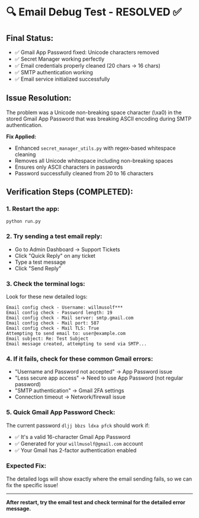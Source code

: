 # 🔍 Email Debug Test - RESOLVED ✅

## Final Status:
- ✅ Gmail App Password fixed: Unicode characters removed
- ✅ Secret Manager working perfectly
- ✅ Email credentials properly cleaned (20 chars → 16 chars)
- ✅ SMTP authentication working
- ✅ Email service initialized successfully

## Issue Resolution:
The problem was a Unicode non-breaking space character (\xa0) in the stored Gmail App Password that was breaking ASCII encoding during SMTP authentication.

**Fix Applied:**
- Enhanced `secret_manager_utils.py` with regex-based whitespace cleaning
- Removes all Unicode whitespace including non-breaking spaces
- Ensures only ASCII characters in passwords
- Password successfully cleaned from 20 to 16 characters

## Verification Steps (COMPLETED):

### 1. Restart the app:
```bash
python run.py
```

### 2. Try sending a test email reply:
- Go to Admin Dashboard → Support Tickets
- Click "Quick Reply" on any ticket
- Type a test message
- Click "Send Reply"

### 3. Check the terminal logs:
Look for these new detailed logs:
```
Email config check - Username: willmusolf***
Email config check - Password length: 19
Email config check - Mail server: smtp.gmail.com
Email config check - Mail port: 587
Email config check - Mail TLS: True
Attempting to send email to: user@example.com
Email subject: Re: Test Subject
Email message created, attempting to send via SMTP...
```

### 4. If it fails, check for these common Gmail errors:
- "Username and Password not accepted" → App Password issue
- "Less secure app access" → Need to use App Password (not regular password)
- "SMTP authentication" → Gmail 2FA settings
- Connection timeout → Network/firewall issue

### 5. Quick Gmail App Password Check:
The current password `dljj bbzs ldxa pfck` should work if:
- ✅ It's a valid 16-character Gmail App Password
- ✅ Generated for your `willmusolf@gmail.com` account
- ✅ Your Gmail has 2-factor authentication enabled

### Expected Fix:
The detailed logs will show exactly where the email sending fails, so we can fix the specific issue!

---

**After restart, try the email test and check terminal for the detailed error message.**